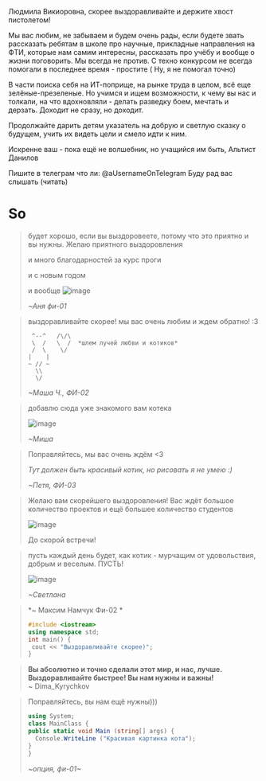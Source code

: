 Людмила Викиоровна, скорее выздоравливайте и держите хвост пистолетом!

Мы вас любим, не забываем и будем очень рады, если будете звать рассказать ребятам в школе про научные, прикладные направления на ФТИ, которые нам самим интересны, рассказать про учёбу и вообще о жизни поговорить. Мы всегда не против. 
С техно конкурсом не всегда помогали в последнее время - простите ( Ну, я не помогал точно)

В части поиска себя на ИТ-поприще, на рынке труда в целом, всё еще зелёные-презеленые. Но учимся и ищем возможности, к чему вы нас и толкали,
на что вдохновляли - делать разведку боем, мечтать и дерзать. Доходит не сразу, но доходит. 

Продолжайте дарить детям указатель на добрую и светлую сказку о будущем, учить их видеть цели и смело идти к ним.

Искренне ваш - пока ещё не волшебник, но учащийся им быть,
Альтист Данилов 

Пишите в телеграм что ли: @aUsernameOnTelegram
Буду рад вас слышать (читать)


# So



> будет хорошо, если вы выздоровеете, потому что это приятно и вы нужны. Желаю приятного выздоровления
>
> и много благодарностей за курс проги
>
> и с новым годом
>
> и вообще
> ![image](https://i.pinimg.com/564x/fa/e6/b7/fae6b7198f7027da878689ce950f7514.jpg)
>
> *~Аня фи-01*


> выздоравливайте скорее! мы вас очень любим и ждем обратно! :3 
> ```
>  ^--^   /\/\
>  \  /   \  /  *шлем лучей любви и котиков*
>  /  \    \/
> |    |
> ~ // ~
>   \\
>   \/
> ```
> *~Маша Ч., ФИ-02*


> добавлю сюда уже знакомого вам котека
> 
> ![image](assets/cat_mkrooted.jpg)
> 
> *~Миша*


>Поправляйтесь, мы вас очень ждём <3
>
>*Тут должен быть красивый котик, но рисовать я не умею :)*
>
>*~Петя, ФИ-03*


>Желаю вам скорейшего выздоровления! Вас ждёт большое количество проектов и ещё большее количество студентов
>
>![image](assets/cat.jpg)
>
>До скорой встречи!

> пусть каждый день будет, как котик - мурчащим от удовольствия, добрым и веселым. ПУСТЬ!
>
> ![image](assets/shcat_ny_1.jpg)
>
> *~Светлана*

> *~ Максим Намчук Фи-02 *
>```c++
> #include <iostream>
> using namespace std;
> int main() {
>  cout << "Выздоравливайте скорее)";
> }
> ```


> **Вы абсолютно и точно сделали этот мир, и нас, лучше. Bыздоравливайте быстрее! Вы нам нужны и важны!** <br>
> ~ Dima_Kyrychkov

>Поправляйтесь, вы нам ещё нужны)))
>```c#
>using System;
>class MainClass {
> public static void Main (string[] args) {
>   Console.WriteLine ("Красивая картинка кота");
> }
>}
> ```
> *~опция, фи-01~*

